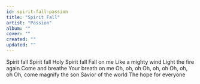 ```yaml
---
id: spirit-fall-passion
title: "Spirit Fall"
artist: "Passion"
album: ""
cover: ""
created: ""
updated: ""
---
```


Spirit fall
Spirit fall
Holy Spirit fall
Fall on me
Like a mighty wind
Light the fire again
Come and breathe
Your breath on me
Oh, oh, oh
Oh, oh, oh
Oh, oh, oh
Oh, come magnify the son
Savior of the world
The hope for everyone
